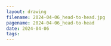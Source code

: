 ```yaml
---
layout: drawing
filename: 2024-04-06_head-to-head.jpg
pagename: 2024-04-06_head-to-head
date: 2024-04-06
tags:
---
```

